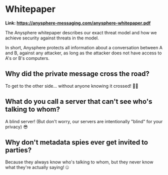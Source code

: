 # Whitepaper

**Link: https://anysphere-messaging.com/anysphere-whitepaper.pdf**

The Anysphere whitepaper describes our exact threat model and how we achieve security against threats in the model.

In short, Anysphere protects all information about a conversation between A and B, against any attacker, as long as the attacker does not have access to A's or B's computers.

## Why did the private message cross the road? 

To get to the other side... without anyone knowing it crossed! 🕵️‍♂️

## What do you call a server that can't see who's talking to whom?

A blind server! (But don't worry, our servers are intentionally "blind" for your privacy) 😎

## Why don't metadata spies ever get invited to parties?

Because they always know who's talking to whom, but they never know what they're actually saying! 🤐
